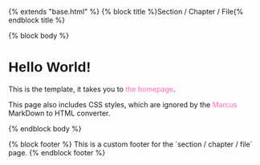 {% extends "base.html" %}
{% block title %}Section / Chapter / File{% endblock title %}

{% block body %}
# Hello World!

This is the template, it takes you to [the homepage](/).

This page also includes CSS styles, which are ignored by the [Marcus](https://crates.io/crates/marcus) MarkDown to HTML converter.

<style type="text/css">
  a {
    color: hotpink !important;
    text-decoration: none
  }
  h1 {
    font-family: sans-serif
  }
</style>
{% endblock body %}

<footer>
  {% block footer %}
    This is a custom footer for the `section / chapter / file` page.
  {% endblock footer %}
</footer>
